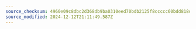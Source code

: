 ```yaml
---
source_checksum: 4960e09c8dbc2d368db9ba0310eed70bdb2125f8ccccc60bdd818d79a67f1b61
source_modified: 2024-12-12T21:11:49.587Z
---
```



